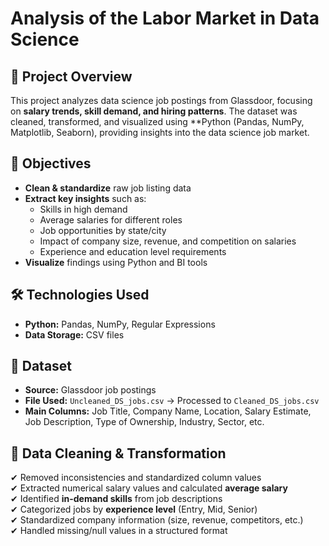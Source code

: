 # Analysis of the Labor Market in Data Science

## 📌 Project Overview

This project analyzes data science job postings from Glassdoor, focusing on **salary trends, skill demand, and hiring patterns**. The dataset was cleaned, transformed, and visualized using **Python (Pandas, NumPy, Matplotlib, Seaborn), providing insights into the data science job market.

## 🎯 Objectives

- **Clean & standardize** raw job listing data
- **Extract key insights** such as:
  - Skills in high demand
  - Average salaries for different roles
  - Job opportunities by state/city
  - Impact of company size, revenue, and competition on salaries
  - Experience and education level requirements
- **Visualize** findings using Python and BI tools

## 🛠️ Technologies Used

- **Python:** Pandas, NumPy, Regular Expressions
- **Data Storage:** CSV files

## 📂 Dataset

- **Source:** Glassdoor job postings
- **File Used:** `Uncleaned_DS_jobs.csv` → Processed to `Cleaned_DS_jobs.csv`
- **Main Columns:** Job Title, Company Name, Location, Salary Estimate, Job Description, Type of Ownership, Industry, Sector, etc.

## 🔄 Data Cleaning & Transformation

✔ Removed inconsistencies and standardized column values\
✔ Extracted numerical salary values and calculated **average salary**\
✔ Identified **in-demand skills** from job descriptions\
✔ Categorized jobs by **experience level** (Entry, Mid, Senior)\
✔ Standardized company information (size, revenue, competitors, etc.)\
✔ Handled missing/null values in a structured format

